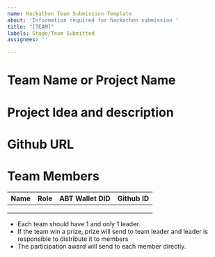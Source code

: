 ```yaml
---
name: Hackathon Team Submission Template
about: 'Information required for hackathon submission '
title: "[TEAM]"
labels: Stage/Team Submitted
assignees: ''

---
```


# Team Name or Project Name


# Project Idea and description 


# Github URL


# Team Members 

| Name 	| Role 	| ABT Wallet DID 	|  Github ID |
|------	|------	|----------------	| --------- |
|      	|      	|                	|   |
|      	|      	|                	|  |
|      	|      	|                	|  |

* Each team should have 1 and only 1 leader. 
* If the team win a prize, prize will send to team leader and leader is responsible to distribute it to members
* The participation award will send to each member directly.
